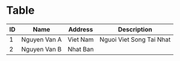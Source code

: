 # Table
|ID|Name|Address|Description|
|---|---|---|---|
|1|Nguyen Van A|Viet Nam|Nguoi Viet Song Tai Nhat|
|2|Nguyen Van B|Nhat Ban||